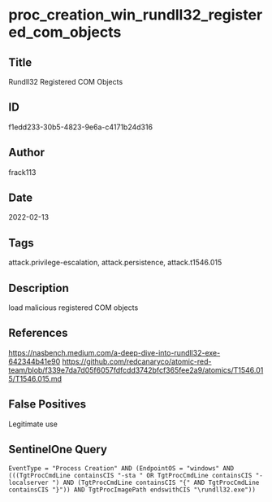 # proc_creation_win_rundll32_registered_com_objects

## Title
Rundll32 Registered COM Objects

## ID
f1edd233-30b5-4823-9e6a-c4171b24d316

## Author
frack113

## Date
2022-02-13

## Tags
attack.privilege-escalation, attack.persistence, attack.t1546.015

## Description
load malicious registered COM objects

## References
https://nasbench.medium.com/a-deep-dive-into-rundll32-exe-642344b41e90
https://github.com/redcanaryco/atomic-red-team/blob/f339e7da7d05f6057fdfcdd3742bfcf365fee2a9/atomics/T1546.015/T1546.015.md

## False Positives
Legitimate use

## SentinelOne Query
```
EventType = "Process Creation" AND (EndpointOS = "windows" AND (((TgtProcCmdLine containsCIS "-sta " OR TgtProcCmdLine containsCIS "-localserver ") AND (TgtProcCmdLine containsCIS "{" AND TgtProcCmdLine containsCIS "}")) AND TgtProcImagePath endswithCIS "\rundll32.exe"))

```
